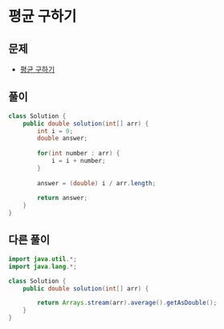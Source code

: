 # 평균 구하기
## 문제
- [평균 구하기](https://school.programmers.co.kr/learn/courses/30/lessons/12944?language=java)

## 풀이
```java
class Solution {
    public double solution(int[] arr) {
        int i = 0;
        double answer;
        
        for(int number : arr) {
            i = i + number;
        }
        
        answer = (double) i / arr.length;
        
        return answer;
    }
}
```

## 다른 풀이
```java
import java.util.*;
import java.lang.*;

class Solution {
    public double solution(int[] arr) {

        return Arrays.stream(arr).average().getAsDouble();
    }
}
```